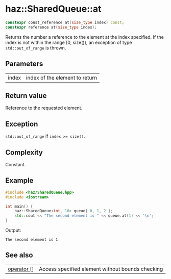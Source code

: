 # **haz::SharedQueue::at**

```cpp
constexpr const_reference at(size_type index) const;
constexpr reference at(size_type index);
```

Returns the number a reference to the element at the index specified.
If the index is not within the range [0, size()), an exception of type `std::out_of_range` is thrown.

## Parameters
|||
| ---:| --- |
| index | index of the element to return |

## Return value
Reference to the requested element.

## Exception
`std::out_of_range` if `index >= size()`.

## Complexity
Constant.

## Example

```cpp
#include <haz/SharedQueue.hpp>
#include <iostream>

int main() {
    haz::SharedQueue<int, 10> queue{ 0, 1, 2 };
    std::cout << "The second element is " << queue.at(1) << '\n';
}
```
Output:
```
The second element is 1
```

## See also
|||
| ---:| --- |
| [operator []](operator.md) | Access specified element without bounds checking |
